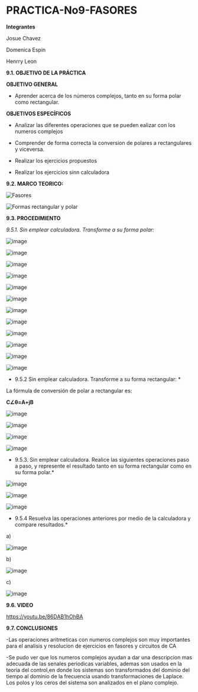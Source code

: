 # PRACTICA-No9-FASORES

**Integrantes**

Josue Chavez

Domenica Espin

Henrry Leon

**9.1. OBJETIVO DE LA PRÁCTICA**

**OBJETIVO GENERAL**

- Aprender acerca de los números complejos, tanto en su forma polar como rectangular.

**OBJETIVOS ESPECÍFICOS**

- Analizar las diferentes operaciones que se pueden ealizar con los numeros complejos

- Comprender de forma correcta la conversion de polares a rectangulares y viceversa.

- Realizar los ejercicios propuestos

- Realizar los ejercicios sinn calculadora

**9.2. MARCO TEORICO:**

![Fasores](https://user-images.githubusercontent.com/116777118/222453896-6a754d72-ffeb-4579-b49a-da1f79f340fd.png)

![Formas rectangular y polar](https://user-images.githubusercontent.com/116777118/222453918-1804d657-c28c-4075-8cb4-ffef9adba012.png)

**9.3. PROCEDIMIENTO**

*9.5.1. Sin emplear calculadora. Transforme a su forma polar:*

![image](https://user-images.githubusercontent.com/116777118/224378110-8b1fc9a9-4cc7-4e66-8cb6-3af954491ded.png)

![image](https://user-images.githubusercontent.com/116777118/224378163-dcc93fa8-fd93-4a67-ad4b-4476354a0b51.png)

![image](https://user-images.githubusercontent.com/116777118/224378321-98b23f30-1301-49ce-94ad-948f177d6be9.png)

![image](https://user-images.githubusercontent.com/116777118/224378375-d450274e-f8b5-4558-bbf1-97761d57595e.png)

![image](https://user-images.githubusercontent.com/116777118/224378397-2644e5e3-e50c-41a6-ac3f-3c5334886b7a.png)

![image](https://user-images.githubusercontent.com/116777118/224378413-c0f28150-e9d7-48b2-9d92-ae66f585fdef.png)

![image](https://user-images.githubusercontent.com/116777118/224378465-88698e92-d0e6-4d45-9050-dfcb234cdfdc.png)

![image](https://user-images.githubusercontent.com/116777118/224378498-48a7e2ed-8ee8-4e34-9670-a9054369a924.png)

![image](https://user-images.githubusercontent.com/116777118/224378524-12de15c8-a083-4ba1-bd17-d812b37adcd3.png)

![image](https://user-images.githubusercontent.com/116777118/224378567-43606e64-01d3-42f2-956e-4b45418c7d7b.png)

![image](https://user-images.githubusercontent.com/116777118/224378581-2dc5c222-e82c-4225-be63-7887b04c95ae.png)

![image](https://user-images.githubusercontent.com/116777118/224378618-f8e5e558-b707-4d3d-b903-449f3d18ef93.png)

* 9.5.2 Sin emplear calculadora. Transforme a su forma rectangular: *

La fórmula de conversión de polar a rectangular es: 

**C∠θ=A+jB**

![image](https://user-images.githubusercontent.com/116777118/223888325-845ecd4a-3578-4c76-8968-631deb37931e.png)

![image](https://user-images.githubusercontent.com/116777118/223888467-f7100fd9-9a7f-494c-93f1-29e8ed637977.png)

![image](https://user-images.githubusercontent.com/116777118/223893025-b1876f25-b5c7-49bd-ae49-e7a16828fb84.png)

![image](https://user-images.githubusercontent.com/116777118/223889064-1bacf6c2-34ad-4892-8f02-1fbba76ad5af.png)

* 9.5.3. Sin emplear calculadora. Realice las siguientes operaciones paso a paso, y represente el resultado tanto en su forma rectangular como en su forma polar.*

![image](https://user-images.githubusercontent.com/116777118/224206624-8dd93c7e-4cca-4b67-80db-9b69e20fbac3.png)

![image](https://user-images.githubusercontent.com/116777118/223892648-e1df441e-879f-464a-add2-e802ee6a7084.png)

![image](https://user-images.githubusercontent.com/116777118/223892688-2780131f-b634-450a-83ac-b7ee13fdde30.png)

* 9.5.4 Resuelva las operaciones anteriores por medio de la calculadora y compare
resultados.*

a)

![image](https://user-images.githubusercontent.com/116777118/223892750-d23bd227-a382-4aac-9e33-0c5006bfcee7.png)

b)

![image](https://user-images.githubusercontent.com/116777118/223892795-7d791403-2e1d-4b5a-97ec-34f31d470d6e.png)

c)

![image](https://user-images.githubusercontent.com/116777118/223892845-ef16178b-a47d-45e8-9a47-8f9abcf411f0.png)

**9.6. VIDEO**

https://youtu.be/86DAB1hOhBA

**9.7. CONCLUSIONES**

-Las operaciones aritmeticas con numeros complejos son muy importantes para el analisis y resolucion de ejercicios en fasores y circuitos de CA

-Se pudo ver que los numeros complejos ayudan a dar una descripcion mas adecuada de las senales periodicas variables, ademas son usados en la teoria del control,en donde los sistemas son transformados del dominio del tiempo al dominio de la frecuencia usando transformaciones de Laplace. Los polos y los ceros del sistema son analizados en el plano complejo.






